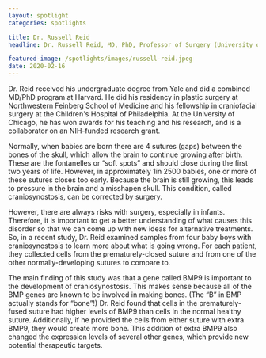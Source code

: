 ```yaml
---
layout: spotlight
categories: spotlights

title: Dr. Russell Reid
headline: Dr. Russell Reid, MD, PhD, Professor of Surgery (University of Chicago) <p> Dr. Reid is a pediatric plastic surgeon and that Bernard Sarnat Scholar of Craniofacial Research at the University of Chicago Medical School. His research focuses on finding ways to regenerate bone.

featured-image: /spotlights/images/russell-reid.jpeg
date: 2020-02-16
---
```


Dr. Reid received his undergraduate degree from Yale and did a combined MD/PhD program at Harvard. He did his residency in plastic surgery at Northwestern Feinberg School of Medicine and his fellowship in craniofacial surgery at the Children's Hospital of Philadelphia. At the University of Chicago, he has won awards for his teaching and his research, and is a collaborator on an NIH-funded research grant.

Normally, when babies are born there are 4 sutures (gaps) between the bones of the skull, which allow the brain to continue growing after birth. These are the fontanelles or “soft spots” and should close during the first two years of life. However, in approximately 1in 2500 babies, one or more of these sutures closes too early. Because the brain is still growing, this leads to pressure in the brain and a misshapen skull. This condition, called craniosynostosis, can be corrected by surgery.

However, there are always risks with surgery, especially in infants. Therefore, it is important to get a better understanding of what causes this disorder so that we can come up with new ideas for alternative treatments. So, in a recent study, Dr. Reid examined samples from four baby boys with craniosynostosis to learn more about what is going wrong. For each patient, they collected cells from the prematurely-closed suture and from one of the other normally-developing sutures to compare to.

The main finding of this study was that a gene called BMP9 is important to the development of craniosynostosis. This makes sense because all of the BMP genes are known to be involved in making bones. (The “B” in BMP actually stands for “bone”!) Dr. Reid found that cells in the prematurely-fused suture had higher levels of BMP9 than cells in the normal healthy suture. Additionally, if he provided the cells from either suture with extra BMP9, they would create more bone. This addition of extra BMP9 also changed the expression levels of several other genes, which provide new potential therapeutic targets.